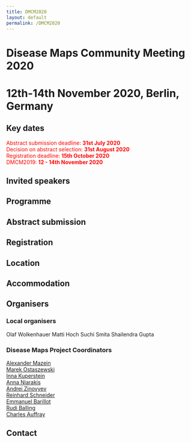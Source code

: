 ```yaml
---
title: DMCM2020
layout: default
permalink: /DMCM2020
---
```


# Disease Maps Community Meeting 2020
# 12th-14th November 2020, Berlin, Germany

## Key dates

<p style="color:red;">
Abstract submission deadline: <strong><font color="red">31st July 2020</font></strong><br />
Decision on abstract selection: <strong><font color="red">31st August 2020</font></strong><br />
Registration deadline: <strong><font color="red">15th October 2020</font></strong><br />
DMCM2019: <strong><font color="red">12 - 14th November 2020</font></strong>
</p>

## Invited speakers


## Programme


## Abstract submission


## Registration


## Location


## Accommodation


## Organisers

### Local organisers

Olaf Wolkenhauer
Matti Hoch
Suchi Smita
Shailendra Gupta

### Disease Maps Project Coordinators

<p><a href="mailto:a.mazein@gmail.com">Alexander Mazein</a>
<br /><a href="mailto:marek.ostaszewski@uni.lu">Marek Ostaszewski</a>
<br /><a href="mailto:inna.kuperstein@curie.fr">Inna Kuperstein</a>
<br /><a href="mailto:anna.niaraki@univ-evry.fr">Anna Niarakis</a>
<br /><a href="mailto:andrei.zinovyev@curie.fr">Andrei Zinovyev</a>
<br /><a href="mailto:reinhard.schneider@uni.lu">Reinhard Schneider</a>
<br /><a href="mailto:emmanuel.barillot@curie.fr ">Emmanuel Barillot</a>
<br /><a href="mailto:rudi.balling@uni.lu">Rudi Balling</a>
<br /><a href="mailto:cauffray@eisbm.org">Charles Auffray</a>
</p>

## Contact
